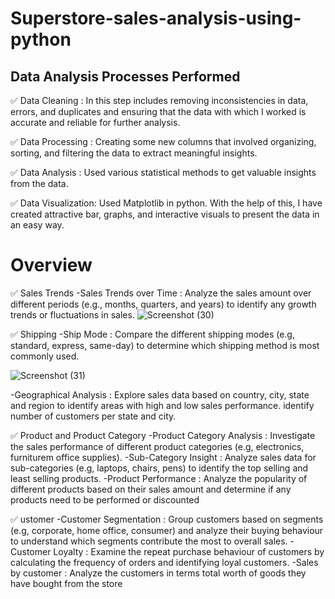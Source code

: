 # Superstore-sales-analysis-using-python
## Data Analysis Processes Performed 

✅ Data Cleaning : In this step includes removing inconsistencies in data, errors, and duplicates and ensuring that the data with which I worked is accurate and reliable for further analysis.

✅ Data Processing : Creating some new columns that involved organizing, sorting, and filtering the data to extract meaningful insights.

✅ Data Analysis : Used various statistical methods to get valuable insights from the data.

✅ Data Visualization: Used Matplotlib in python. With the help of this, I have created attractive bar, graphs, and interactive visuals to present the data in an easy way.

# Overview

✅ Sales Trends
-Sales Trends over Time : Analyze the sales amount over different periods (e.g., months, quarters, and years) to identify any growth trends or fluctuations in sales.
![Screenshot (30)](https://github.com/Swapsonone10/Superstore-sales-analysis-using-python/assets/106740366/2bca35e7-9af7-41e9-ac11-689187b502a0)


✅ Shipping 
-Ship Mode : Compare the different shipping modes (e.g, standard, express, same-day) to determine which shipping method is most  commonly used.

![Screenshot (31)](https://github.com/Swapsonone10/Superstore-sales-analysis-using-python/assets/106740366/851ac81c-8e68-4d7c-8f9f-c0d744eab64c)

-Geographical Analysis : Explore sales data based on country, city, state and region to identify areas with high and low sales performance. identify number of customers per state and city.


✅ Product and Product Category
-Product Category Analysis : Investigate the sales performance of different product categories (e.g, electronics, furniturem office supplies).
-Sub-Category Insight : Analyze sales data for sub-categories (e.g, laptops, chairs, pens) to identify the top selling and least selling products.
-Product Performance : Analyze the popularity of different products based on their sales amount and determine if any products need to be performed or discounted

✅ ustomer
-Customer Segmentation : Group customers based on segments (e.g, corporate, home office, consumer) and analyze their buying behaviour to understand which segments contribute the most to overall sales.
-Customer Loyalty : Examine the repeat purchase behaviour of customers by calculating the frequency of orders and identifying loyal customers.
-Sales by customer : Analyze the customers in terms total worth of goods they have bought from the store

